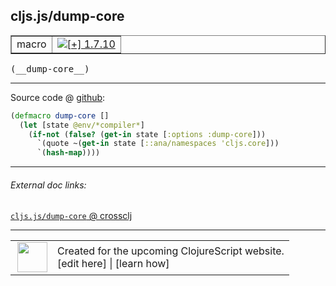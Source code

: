 ## cljs.js/dump-core



 <table border="1">
<tr>
<td>macro</td>
<td><a href="https://github.com/cljsinfo/cljs-api-docs/tree/1.7.10"><img valign="middle" alt="[+] 1.7.10" title="Added in 1.7.10" src="https://img.shields.io/badge/+-1.7.10-lightgrey.svg"></a> </td>
</tr>
</table>


 <samp>
(__dump-core__)<br>
</samp>

---







Source code @ [github](https://github.com/clojure/clojurescript/blob/r1.7.122/src/main/cljs/cljs/js.clj#L20-L24):

```clj
(defmacro dump-core []
  (let [state @env/*compiler*]
    (if-not (false? (get-in state [:options :dump-core]))
      `(quote ~(get-in state [::ana/namespaces 'cljs.core]))
      `(hash-map))))
```

<!--
Repo - tag - source tree - lines:

 <pre>
clojurescript @ r1.7.122
└── src
    └── main
        └── cljs
            └── cljs
                └── <ins>[js.clj:20-24](https://github.com/clojure/clojurescript/blob/r1.7.122/src/main/cljs/cljs/js.clj#L20-L24)</ins>
</pre>

-->

---



###### External doc links:

[`cljs.js/dump-core` @ crossclj](http://crossclj.info/fun/cljs.js/dump-core.html)<br>

---

 <table>
<tr><td>
<img valign="middle" align="right" width="48px" src="http://i.imgur.com/Hi20huC.png">
</td><td>
Created for the upcoming ClojureScript website.<br>
[edit here] | [learn how]
</td></tr></table>

[edit here]:https://github.com/cljsinfo/cljs-api-docs/blob/master/cljsdoc/cljs.js/dump-core.cljsdoc
[learn how]:https://github.com/cljsinfo/cljs-api-docs/wiki/cljsdoc-files

<!--

This information was too distracting to show to readers, but I'll leave it
commented here since it is helpful to:

- pretty-print the data used to generate this document
- and show how to retrieve that data



The API data for this symbol:

```clj
{:ns "cljs.js",
 :name "dump-core",
 :type "macro",
 :signature ["[]"],
 :source {:code "(defmacro dump-core []\n  (let [state @env/*compiler*]\n    (if-not (false? (get-in state [:options :dump-core]))\n      `(quote ~(get-in state [::ana/namespaces 'cljs.core]))\n      `(hash-map))))",
          :title "Source code",
          :repo "clojurescript",
          :tag "r1.7.122",
          :filename "src/main/cljs/cljs/js.clj",
          :lines [20 24]},
 :full-name "cljs.js/dump-core",
 :full-name-encode "cljs.js/dump-core",
 :history [["+" "1.7.10"]]}

```

Retrieve the API data for this symbol:

```clj
;; from Clojure REPL
(require '[clojure.edn :as edn])
(-> (slurp "https://raw.githubusercontent.com/cljsinfo/cljs-api-docs/catalog/cljs-api.edn")
    (edn/read-string)
    (get-in [:symbols "cljs.js/dump-core"]))
```

-->
